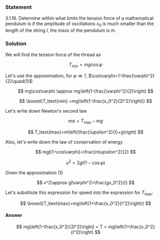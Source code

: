 ###  Statement

$3.1.16.$ Determine within what limits the tension force of a mathematical pendulum is if the amplitude of oscillations $x_0$ is much smaller than the length of the string $l$, the mass of the pendulum is $m$.

### Solution

We will find the tension force of the thread as

$$
T_\text{min}=mg\cos\varphi
$$

Let's use the approximation, for $\varphi\ll1$, $\cos\varphi=1-\frac{\varphi^2}{2}\quad(1)$:

$$
mg\cos\varphi \approx mg\left(1-\frac{\varphi^2}{2}\right)
$$

$$
\boxed{T_\text{min} =mg\left(1-\frac{x_0^2}{2l^2}\right)}
$$

Let's write down Newton's second law

$$
ma=T_\text{max}-mg
$$

$$
T_\text{max}=m\left(\frac{\upsilon^2}{l}+g\right)
$$

Also, let's write down the law of conservation of energy

$$
mgl(1-\cos\varphi)=\frac{m\upsilon^2}{2}
$$

$$
\upsilon^2=2gl(1-\cos\varphi)
$$

Given the approximation $(1)$

$$
v^2\approx gl\varphi^2=\frac{gx_0^2}{l}
$$

Let's substitute this expression for speed into the expression for $T_\text{max}$:

$$
\boxed{T_\text{max}=mg\left(1+\frac{x_0^2}{l^2}\right)}
$$

#### Answer

$$
mg\left(1-\frac{x_0^2}{2l^2}\right) < T < mg\left(1+\frac{x_0^2}{l^2}\right)
$$
